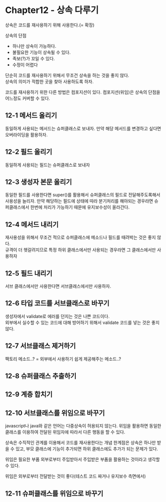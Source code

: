 # Chapter12 - 상속 다루기
상속은 코드를 재사용하기 위해 사용한다.(= 확장)

상속의 단점
- 하나만 상속이 가능하다.
- 불필요한 기능이 상속될 수 있다.
- 족보(?)가 꼬일 수 있다.
- 수정이 어렵다


단순히 코드를 재사용하기 위해서 무조건 상속을 하는 것을 좋지 않다.<br />
상속의 의미가 적합한 곳을 찾아 사용하도록 하자.

코드를 재사용하기 위한 다른 방법은 컴포지션이 있다.
컴포지션(위임)은 상속의 단점을 어느정도 커버할 수 있다.

## 12-1 메서드 올리기
동일하게 사용되는 메서드는 슈퍼클래스로 보내자.
만약 해당 메서드를 변경하고 싶다면 오버라이딩을 활용하자.

## 12-2 필드 올리기
동일하게 사용되는 필드는 슈퍼클래스로 보내자

## 12-3 생성자 본문 올리기
동일한 필드를 사용한다면 super()를 활용해서 슈퍼클래스의 필드로 전달해주도록해서 사용성을 늘리자.
만약 해당하는 필드에 상태에 따라 분기처리를 해야되는 경우라면 슈퍼클래스에서 한번에 처리가 가능하기 때문에 유지보수성이 올라간다.

## 12-4 메서드 내리기
재사용성을 위해서 무조건 적으로 슈퍼클래스에 메소드나 필드를 때려박는 것은 좋지 않다.<br />
규격이 더 헷갈려지므로 특정 하위 클래스에서만 사용되는 경우라면 그 클래스에서만 사용하자

## 12-5 필드 내리기
서브 클래스에서만 사용한다면 서브클래스에서만 사용하자.

## 12-6 타입 코드를 서브클래스로 바꾸기
생성자에서 validate로 에러를 던지는 것은 나쁜 코드이다.<br />
외부에서 실수할 수 있는 코드에 대해 방어하기 위해서 validate 코드를 넣는 것은 좋지 않다.

## 12-7 서브클래스 제거하기
팩토리 메소드..? = 외부에서 사용하기 쉽게 제공해주는 메소드..?

## 12-8 슈퍼클래스 추출하기

## 12-9 계층 합치기

## 12-10 서브클래스를 위임으로 바꾸기
javascript나 java와 같은 언어는 다중상속이 허용되지 않는다.
위임을 활용하면 동일한 클래스를 이용하여 전달된 위임자에 따라서 다른 행동을 할 수 있다.

상속은 수직적인 관계를 이용해서 코드를 재사용한다는 개념
한계점은 상속은 하나만 받을 수 있고, 부모 클래스에 기능이 추가되면 하위 클래스에도 추가가 되는 문제가 있다.

위임은 필요한 부품 외부로부터 주입받아서 주입받은 부품을 활용하는 것이라고 생각할 수 있다.

위임은 외부로부터 전달받는 것이 좋다(테스트 코드 짜거나 유지보수 측면에서)


## 12-11 슈퍼클래스를 위임으로 바꾸기

